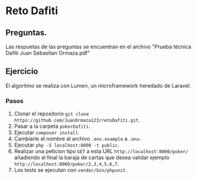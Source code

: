 # Reto Dafiti

## Preguntas.
Las respuetas de las preguntas se encuentran en el archivo "Prueba técnica Dafiti Juan Sebastian Ormaza.pdf"

## Ejercicio
El algoritmo se realiza con Lumen, un microframework heredado de Laravel.
### Pasos
1. Clonar el repositorio ```git clone https://github.com/JuanOrmaza123/retoDafiti.git```.
2. Pasar a la carpeta ```pokerDafiti```.
3. Ejecutar ```composer install```.
4. Cambiarle el nombre al archivo ```.env.example``` a ```.env```.
5. Ejecutar ```php -S localhost:8000 -t public```.
6. Realizar una peticion tipo ```GET``` a esta URL ```http://localhost:8000/poker/``` añadiendo al final la baraja de cartas que desea validar ejemplo ```http://localhost:8000/poker/2,3,4,5,6,7```.
7. Los tests se ejecutan con ```vendor/bin/phpunit```.
